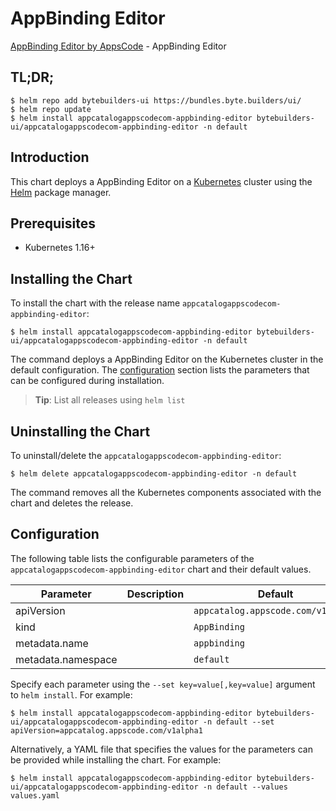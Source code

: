 # AppBinding Editor

[AppBinding Editor by AppsCode](https://byte.builders) - AppBinding Editor

## TL;DR;

```console
$ helm repo add bytebuilders-ui https://bundles.byte.builders/ui/
$ helm repo update
$ helm install appcatalogappscodecom-appbinding-editor bytebuilders-ui/appcatalogappscodecom-appbinding-editor -n default
```

## Introduction

This chart deploys a AppBinding Editor on a [Kubernetes](http://kubernetes.io) cluster using the [Helm](https://helm.sh) package manager.

## Prerequisites

- Kubernetes 1.16+

## Installing the Chart

To install the chart with the release name `appcatalogappscodecom-appbinding-editor`:

```console
$ helm install appcatalogappscodecom-appbinding-editor bytebuilders-ui/appcatalogappscodecom-appbinding-editor -n default
```

The command deploys a AppBinding Editor on the Kubernetes cluster in the default configuration. The [configuration](#configuration) section lists the parameters that can be configured during installation.

> **Tip**: List all releases using `helm list`

## Uninstalling the Chart

To uninstall/delete the `appcatalogappscodecom-appbinding-editor`:

```console
$ helm delete appcatalogappscodecom-appbinding-editor -n default
```

The command removes all the Kubernetes components associated with the chart and deletes the release.

## Configuration

The following table lists the configurable parameters of the `appcatalogappscodecom-appbinding-editor` chart and their default values.

|     Parameter      | Description |                    Default                    |
|--------------------|-------------|-----------------------------------------------|
| apiVersion         |             | <code>appcatalog.appscode.com/v1alpha1</code> |
| kind               |             | <code>AppBinding</code>                       |
| metadata.name      |             | <code>appbinding</code>                       |
| metadata.namespace |             | <code>default</code>                          |


Specify each parameter using the `--set key=value[,key=value]` argument to `helm install`. For example:

```console
$ helm install appcatalogappscodecom-appbinding-editor bytebuilders-ui/appcatalogappscodecom-appbinding-editor -n default --set apiVersion=appcatalog.appscode.com/v1alpha1
```

Alternatively, a YAML file that specifies the values for the parameters can be provided while
installing the chart. For example:

```console
$ helm install appcatalogappscodecom-appbinding-editor bytebuilders-ui/appcatalogappscodecom-appbinding-editor -n default --values values.yaml
```
